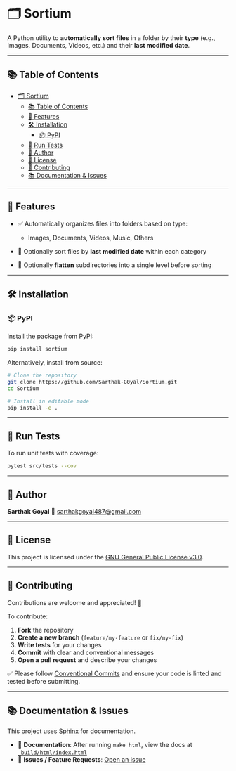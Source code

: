 # 🗂️ Sortium

A Python utility to **automatically sort files** in a folder by their **type** (e.g., Images, Documents, Videos, etc.) and their **last modified date**.

---

## 📚 Table of Contents

- [🗂️ Sortium](#️-sortium)
  - [📚 Table of Contents](#-table-of-contents)
  - [🚀 Features](#-features)
  - [🛠️ Installation](#️-installation)
    - [📦 PyPI](#-pypi)
  - [🧪 Run Tests](#-run-tests)
  - [👤 Author](#-author)
  - [📄 License](#-license)
  - [🤝 Contributing](#-contributing)
  - [📚 Documentation \& Issues](#-documentation--issues)

---

## 🚀 Features

* ✅ Automatically organizes files into folders based on type:

  * Images, Documents, Videos, Music, Others
* 📅 Optionally sort files by **last modified date** within each category
* 📁 Optionally **flatten** subdirectories into a single level before sorting

---

## 🛠️ Installation

### 📦 PyPI

Install the package from PyPI:

```bash
pip install sortium
```

Alternatively, install from source:

```bash
# Clone the repository
git clone https://github.com/Sarthak-G0yal/Sortium.git
cd Sortium

# Install in editable mode
pip install -e .
```

---

## 🧪 Run Tests

To run unit tests with coverage:

```bash
pytest src/tests --cov
```

---

## 👤 Author

**Sarthak Goyal**
📧 [sarthakgoyal487@gmail.com](mailto:sarthakgoyal487@gmail.com)

---

## 📄 License

This project is licensed under the [GNU General Public License v3.0](LICENSE).

---

## 🤝 Contributing

Contributions are welcome and appreciated! 🎉

To contribute:

1. **Fork** the repository
2. **Create a new branch** (`feature/my-feature` or `fix/my-fix`)
3. **Write tests** for your changes
4. **Commit** with clear and conventional messages
5. **Open a pull request** and describe your changes

✅ Please follow [Conventional Commits](https://www.conventionalcommits.org/) and ensure your code is linted and tested before submitting.

---

## 📚 Documentation & Issues

This project uses [Sphinx](https://www.sphinx-doc.org/) for documentation.

* 📖 **Documentation**: After running `make html`, view the docs at [`_build/html/index.html`](./_build/html/index.html)
* 🐛 **Issues / Feature Requests**: [Open an issue](https://github.com/Sarthak-G0yal/Sortium/issues)